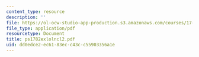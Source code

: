 ```yaml
---
content_type: resource
description: ''
file: https://ol-ocw-studio-app-production.s3.amazonaws.com/courses/17-872-quantitative-research-in-political-science-and-public-policy-spring-2004/dd0edce2ec6183ecc43cc55903356a1e_ps1782exlolncl2.pdf
file_type: application/pdf
resourcetype: Document
title: ps1782exlolncl2.pdf
uid: dd0edce2-ec61-83ec-c43c-c55903356a1e
---
```

